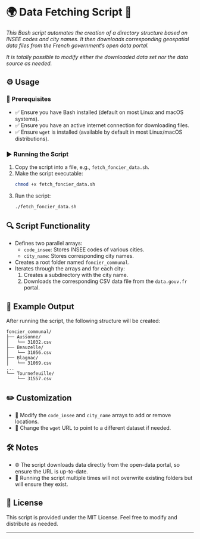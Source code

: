 # 🌍 Data Fetching Script 📂

_This Bash script automates the creation of a directory structure based on INSEE codes and city names. It then downloads corresponding geospatial data files from the French government’s open data portal._

_It is totally possible to modify either the downloaded data set nor the data source as needed._

## ⚙️ Usage

### 📌 Prerequisites

- ✅ Ensure you have Bash installed (default on most Linux and macOS systems).
- ✅ Ensure you have an active internet connection for downloading files.
- ✅ Ensure `wget` is installed (available by default in most Linux/macOS distributions).

### ▶️ Running the Script

1. Copy the script into a file, e.g., `fetch_foncier_data.sh`.
2. Make the script executable:
   ```bash
   chmod +x fetch_foncier_data.sh
   ```
3. Run the script:
   ```bash
   ./fetch_foncier_data.sh
   ```

## 🔍 Script Functionality

- Defines two parallel arrays:
  - `code_insee`: Stores INSEE codes of various cities.
  - `city_name`: Stores corresponding city names.
- Creates a root folder named `foncier_communal`.
- Iterates through the arrays and for each city:
  1. Creates a subdirectory with the city name.
  2. Downloads the corresponding CSV data file from the `data.gouv.fr` portal.

## 📂 Example Output

After running the script, the following structure will be created:

```
foncier_communal/
├── Aussonne/
│   └── 31032.csv
├── Beauzelle/
│   └── 31056.csv
├── Blagnac/
│   └── 31069.csv
...
└── Tournefeuille/
    └── 31557.csv
```

## ✏️ Customization

- 🎯 Modify the `code_insee` and `city_name` arrays to add or remove locations.
- 🎯 Change the `wget` URL to point to a different dataset if needed.

## 🛠️ Notes

- 🌐 The script downloads data directly from the open-data portal, so ensure the URL is up-to-date.
- 🔄 Running the script multiple times will not overwrite existing folders but will ensure they exist.

## 📜 License

This script is provided under the MIT License. Feel free to modify and distribute as needed.

---
